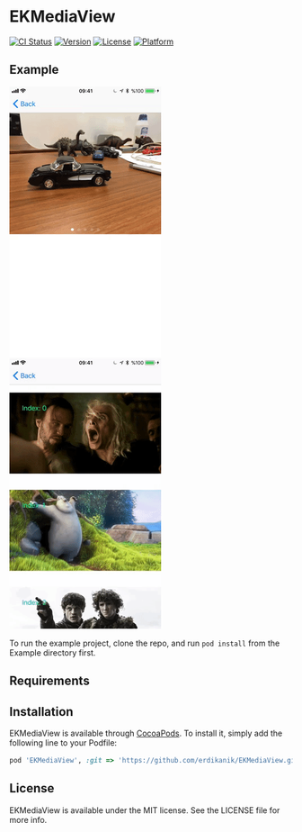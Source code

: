 # EKMediaView

[![CI Status](http://img.shields.io/travis/erdikanik/EKMediaView.svg?style=flat)](https://travis-ci.org/erdikanik/EKMediaView)
[![Version](https://img.shields.io/cocoapods/v/EKMediaView.svg?style=flat)](http://cocoapods.org/pods/EKMediaView)
[![License](https://img.shields.io/cocoapods/l/EKMediaView.svg?style=flat)](http://cocoapods.org/pods/EKMediaView)
[![Platform](https://img.shields.io/cocoapods/p/EKMediaView.svg?style=flat)](http://cocoapods.org/pods/EKMediaView)

## Example

![Screenshot](Example/Gifs/paging.gif "Paging")<br />
![Screenshot](Example/Gifs/scroll.gif "Scrolling")

To run the example project, clone the repo, and run `pod install` from the Example directory first.

## Requirements

## Installation

EKMediaView is available through [CocoaPods](http://cocoapods.org). To install
it, simply add the following line to your Podfile:

```ruby
pod 'EKMediaView', :git => 'https://github.com/erdikanik/EKMediaView.git'
```

## License

EKMediaView is available under the MIT license. See the LICENSE file for more info.
